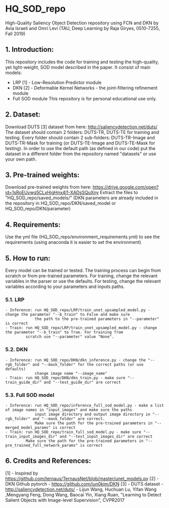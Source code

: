 # HQ_SOD_repo
High-Quality Saliency Object Detection repository using FCN and DKN
by Avia Israeli and Omri Levi (TAU, Deep Learning by Raja Giryes, 0510-7255, Fall 2019) 

## 1. Introduction:
This repository includes the code for training and testing the high-quality, yet light-weight, SOD model
described in the paper. It consist of main models:
- LRP [1] - Low-Resolution Predictor module
- DKN [2] - Deformable Kernel Networks - the joint-filtering refinement module
- Full SOD module
This repository is for personal educational use only.

## 2. Dataset:
Download DUTS [3] dataset from here: http://saliencydetection.net/duts/
The dataset should contain 2 folders: DUTS-TR, DUTS-TE for training and testing.
Every folder should contain 2 sub-folders: DUTS-TR-Image and DUTS-TR-Mask for training (or DUTS-TE-Image and DUTS-TE-Mask for testing).
In order to use the default path (as defined in our code) put the dataset in a different folder from the repository named "datasets"
or use your own path.

## 3. Pre-trained weights:
Download pre-trained weights from here: https://drive.google.com/open?id=1sRoEUvwg5CLxHigHnx4I1-XADsSQuXny
Extract the files to "HQ_SOD_repo/saved_models/"
(DKN parameters are already included in the repository in HQ_SOD_repo/DKN/saved_model or HQ_SOD_repo/DKN/parameter)

## 4. Requirements:
Use the yml file (HQ_SOD_repo/environment_requirements.yml) to see the requirements (using anaconda it is easier to set the environment)

## 5. How to run:
Every model can be trained or tested. The training process can begin from scratch or from pre-trained parameters.
For training, change the relevant variables in the parser or use the defaults.
For testing, change the relevant variables according to your parameters and inputs paths.

### 5.1. LRP
	- Inference: run HQ_SOD_repo/LRP/train_unet_upsampled_model.py - change the parameter "--b_train" to False and make sure
				 the path to the pre-trained parameters in "--parameter" is correct
	- Train: run HQ_SOD_repo/LRP/train_unet_upsampled_model.py - change the parameter "--b_train" to True. For training from
			 scratch use "--parameter" value "None".
	
### 5.2. DKN
	- Inference: run HQ_SOD_repo/DKN/dkn_inference.py - change the "--rgb_folder" and "--mask_folder" for the correct paths (or use defaults)
				 change image name "--image_name"
	- Train: run HQ_SOD_repo/DKN/dkn_train.py - make sure "--train_guide_dir" and "--test_guide_dir" are correct
	
### 5.3. Full SOD model
	- Inference: run HQ_SOD_repo/inference_full_sod_model.py - make a list of image names in "input_images" and make sure the paths
				 input image directory and output image directory in "--rgb_folder" and "--mask_folder" are correct.
				 Make sure the path for the pre-trained parameters in "--merged_model_params" is correct
	- Train: run HQ_SOD_repo/train_full_sod_model.py - make sure "--train_input_images_dir" and "--test_input_images_dir" are correct
			 Make sure the path for the pre-trained parameters in "--pre_trained_full_network_params" is correct

## 6. Credits and References:
[1] - Inspired by https://github.com/ternaus/TernausNet/blob/master/unet_models.py
[2] - DKN Github pytorch - https://github.com/jun0kim/DKN
[3] - DUTS dataset - http://saliencydetection.net/duts/ - Lijun Wang, Huchuan Lu, Yifan Wang ,Mengyang Feng, Dong Wang, Baocai Yin, Xiang Ruan, 
	  "Learning to Detect Salient Objects with Image-level Supervision", CVPR2017